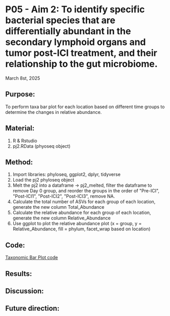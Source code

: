 # P05 - Aim 2: To identify specific bacterial species that are differentially abundant in the secondary lymphoid organs and tumor post-ICI treatment, and their relationship to the gut microbiome.

March 8st, 2025

## Purpose:
To perform taxa bar plot for each location based on different time groups to determine the changes in relative abundance. 

## Material: 
1. R & Rstudio
2. pj2.RData (phyoseq object)

## Method:
1. Import libraries: phyloseq, ggplot2, dplyr, tidyverse
2. Load the pj2 phyloseq object
3. Melt the pj2 into a dataframe -> pj2_melted, filter the dataframe to remove Day 0 group, and reorder the groups in the order of "Pre-ICI", "Post-ICI1", "Post-ICI2", "Post-ICI3", remove NA.
4. Calculate the total number of ASVs for each group of each location, generate the new column Total_Abundance
5. Calculate the relative abundance for each group of each location, generate the new column Relative_Abundance
6. Use ggplot to plot the relative abundance plot (x = group, y = Relative_Abundance, fill = phylum, facet_wrap based on location)

## Code: 
[Taxonomic Bar Plot code](../R_codes/Taxonomic_Bar_Plot_FINAL.R) 
   
## Results: 
#### 



## Discussion:

## Future direction:
